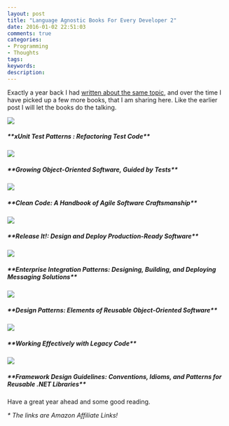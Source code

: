 ```yaml
---
layout: post
title: "Language Agnostic Books For Every Developer 2"
date: 2016-01-02 22:51:03 
comments: true
categories: 
- Programming
- Thoughts
tags: 
keywords: 
description: 
---
```


Exactly a year back I had [written about the same topic](http://www.rahulpnath.com/blog/language-agnostic-books-for-every-developer/), and over the time I have picked up a few more books, that I am sharing here. Like the earlier post I will let the books do the talking.

<div>
      <div class="row">
        <div class="col-sm-6 col-md-3">
          <div class="thumbnail">
            <a href="http://www.amazon.com/gp/product/0131495054/ref=as_li_tl?ie=UTF8&camp=1789&creative=390957&creativeASIN=0131495054&linkCode=as2&tag=rahulpnath-20&linkId=XR55UAOEPPMVMFK3">
            <img src="/images/books_xunit.jpg" data-holder-rendered="true" style="display: block;" >
             </a>
            <div class="caption">
              <h5>**xUnit Test Patterns : Refactoring Test Code**</h5>
            </div>
          </div>
        </div>
       <div class="col-sm-6 col-md-3">
          <div class="thumbnail">
          <a href="http://www.amazon.com/gp/product/0321503627/ref=as_li_tl?ie=UTF8&camp=1789&creative=390957&creativeASIN=0321503627&linkCode=as2&tag=rahulpnath-20&linkId=TR6UCCVP6CMGBBZQ" >
            <img src="/images/books_goos.jpeg" data-holder-rendered="true" style="display: block;">
            </a>
            <div class="caption">
              <h5>**Growing Object-Oriented Software, Guided by Tests**</h5>
            </div>
          </div>
        </div>
        <div class="col-sm-6 col-md-3">
          <div class="thumbnail">
           <a href="http://www.amazon.com/gp/product/0132350882/ref=as_li_tl?ie=UTF8&camp=1789&creative=390957&creativeASIN=0132350882&linkCode=as2&tag=rahulpnath-20&linkId=CVCVZFAR5SBYVMJW" >
            <img src="/images/books_cleancode.jpg" data-holder-rendered="true" style="display: block;">
            </a>
            <div class="caption">
              <h5>**Clean Code: A Handbook of Agile Software Craftsmanship**</h5>            
            </div>
          </div>
        </div>
     <div class="col-sm-6 col-md-3">
          <div class="thumbnail">
           <a href="http://www.amazon.com/gp/product/0978739213/ref=as_li_tl?ie=UTF8&camp=1789&creative=390957&creativeASIN=0978739213&linkCode=as2&tag=rahulpnath-20&linkId=OYRDBB5TR4VHBK6L" >
            <img src="/images/books_releaseit.jpg" data-holder-rendered="true" style="display: block;">
           </a>
            <div class="caption">
              <h5>**Release It!: Design and Deploy Production-Ready Software**</h5>            
            </div>
          </div>
        </div>
       </div>
      <div class="row">
        <div class="col-sm-6 col-md-3">
          <div class="thumbnail">
           <a href="http://www.amazon.com/gp/product/0321200683/ref=as_li_tl?ie=UTF8&camp=1789&creative=390957&creativeASIN=0321200683&linkCode=as2&tag=rahulpnath-20&linkId=IQV6RX4M6RXKG4O2" >
            <img src="/images/books_eip.gif" data-holder-rendered="true" style="display: block;">
           </a>
            <div class="caption">
              <h5>**Enterprise Integration Patterns: Designing, Building, and Deploying Messaging Solutions**</h5>
            </div>
          </div>
        </div>
      <div class="col-sm-6 col-md-3">
          <div class="thumbnail">
            <a href="http://www.amazon.com/gp/product/0201633612/ref=as_li_tl?ie=UTF8&camp=1789&creative=390957&creativeASIN=0201633612&linkCode=as2&tag=rahulpnath-20&linkId=JBBJOO5EP4GLYIXG" >
            <img src="/images/books_designpatterns.jpg" data-holder-rendered="true" style="display: block;">
            </a>
            <div class="caption">
              <h5>**Design Patterns: Elements of Reusable Object-Oriented Software**</h5>            
            </div>
          </div>
        </div>
        <div class="col-sm-6 col-md-3">
          <div class="thumbnail">
           <a href="http://www.amazon.com/gp/product/0131177052/ref=as_li_tl?ie=UTF8&camp=1789&creative=390957&creativeASIN=0131177052&linkCode=as2&tag=rahulpnath-20&linkId=TTKEEYQLEMTOXPPQ" >
            <img src="/images/books_welc.jpg" data-holder-rendered="true" style="display: block;">
            </a>
            <div class="caption">
              <h5>**Working Effectively with Legacy Code**</h5>
            </div>
          </div>
        </div>
    <div class="col-sm-6 col-md-3">
          <div class="thumbnail">
           <a href="http://www.amazon.com/gp/product/0321545613/ref=as_li_tl?ie=UTF8&camp=1789&creative=390957&creativeASIN=0321545613&linkCode=as2&tag=rahulpnath-20&linkId=UZC2I2HABQUNCT2U" >
            <img src="/images/books_frameworkdesign.jpg" data-holder-rendered="true" style="display: block;">
           </a>
            <div class="caption">
              <h5>**Framework Design Guidelines: Conventions, Idioms, and Patterns for Reusable .NET Libraries**</h5>
            </div>
          </div>
        </div>
      </div>
      
Have a great year ahead and some good reading.

*\* The links are Amazon Affiliate Links!*